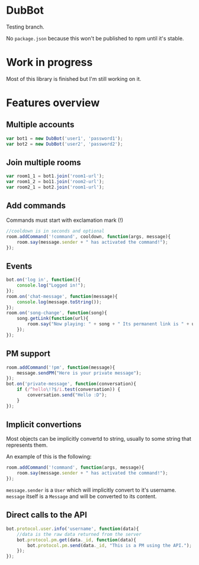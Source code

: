 # DubBot
Testing branch.

No `package.json` because this won't be published to npm until it's stable.

# Work in progress
Most of this library is finished but I'm still working on it.

# Features overview
## Multiple accounts
```js
var bot1 = new DubBot('user1', 'password1');
var bot2 = new DubBot('user2', 'password2');
```

## Join multiple rooms
```js
var room1_1 = bot1.join('room1-url');
var room1_2 = bo11.join('room2-url');
var room2_1 = bot2.join('room1-url');
```

## Add commands
Commands must start with exclamation mark (!)
```js
//cooldown is in seconds and optional
room.addCommand('!command', cooldown, function(args, message){
	room.say(message.sender + " has activated the command!");
});
```

## Events
```js
bot.on('log in', function(){
	console.log("Logged in!");
});
room.on('chat-message', function(message){
	console.log(message.toString());
});
room.on('song-change', function(song){
	song.getLink(function(url){
		room.say("Now playing: " + song + " Its permanent link is " + url);
	});
});
```

## PM support
```js
room.addCommand('!pm', function(message){
	message.sendPM("Here is your private message");
});
bot.on('private-message', function(conversation){
	if (/^hello\!?$/i.test(conversation)) {
		conversation.send("Hello :D");
	}
});
```

## Implicit convertions
Most objects can be implicitly convertd to string, usually to some string that represents them.

An example of this is the following:
```js
room.addCommand('!command', function(args, message){
	room.say(message.sender + " has activated the command!");
});
```
`message.sender` is a `User` which will implicitly convert to it's username. `message` itself is a `Message` and will be converted to its content.


## Direct calls to the API
```js
bot.protocol.user.info('username', function(data){
	//data is the raw data returned from the server
	bot.protocol.pm.get(data._id, function(data){
		bot.protocol.pm.send(data._id, "This is a PM using the API.");
	});
});
```